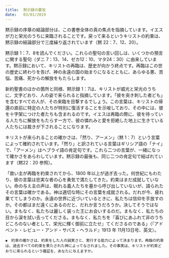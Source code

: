 ```yaml
---
title:  黙示録の要旨
date:   03/01/2019
---
```


黙示録の序章の結論部分は、この書巻全体の真の焦点を指摘しています。イエスが力と栄光のうちに来臨されることです。戻って来るというキリストの約束は、黙示録の結論部分で三度繰り返されています（黙 22：7、12、20）。

黙示録 1：7、8を読んでください。これらの聖句の言い回しは、いくつかの預言に関する聖句（ダニ 7：13、14、ゼカ12：10、マタ24：30）に由来しています。黙示録において、キリストの再臨は、歴史が向かう終点です。再臨はこの世の歴史に終わりを告げ、神の永遠の国の始まりになるとともに、あらゆる悪、苦悩、苦痛、死からの解放をもたらします。

新約聖書のほかの箇所と同様、黙示録 1：7は、キリストが威光と栄光のうちに、文字どおり、人の姿で来られると指摘しています。「彼を突き刺した者ども」を含むすべての人が、その来臨を目撃するでしょう。この言葉は、キリストの帰還の直前に特定の人たちが特別に復活することを示唆しており、その中には、彼を十字架につけた者たちも含まれるのです。イエスは再臨の際に、彼を待っている人たちに解放をもたらす一方で、彼の憐れみと愛を拒絶した地上に生きている人たちには裁きが下されることになります。

キリストが来られることの確かさは、「然り、アーメン」（黙 1：7）という言葉によって確約されています。「然り」と訳されている言葉はギリシア語の「ナイ」で、「アーメン」はヘブライ語の肯定句です。これら二つの言葉が、一緒になって確かさをあらわしています。黙示録の最後も、同じ二つの肯定句で結ばれています（黙22：20 参照）。

「救い主が再臨を約束されてから、1800 年以上が過ぎ去った。何世紀にもわたり、彼の言葉は忠実な者の心を勇気で満たしてきた。約束はまだ成就していない。命の与え主の声は、眠れる義人たちを墓から呼び出していないが、語られたその言葉は確かである。神は適切な時にその言葉を成就される。だれが今、疲れ果ててしまうのか。永遠の世界に近づいているときに、私たちは信仰を手放すのか。その都はまだ遠くにあるのだと、だれか言うだろうか。決してそうではない。まもなく、私たちは麗しく装った王にお会いするのだ。まもなく、私たちの目から涙を拭い去ってくださる。まもなく、私たちを『喜びにあふれて非のうちどころのない者として、栄光に輝く御前に立たせ』てくださるのである」（『アドベント・レビュー・アンド・サバス・ヘラルド』1913 年 11月13日号、英文）。

`◆　約束の確かさは、約束をした人の誠実さと、実行する能力によって決まります。再臨の約束は、過去すべての約束を果たされた神によってなされました。その事実は、キリストが約束どおりに来られるという確証を、あなたに与えますか。`